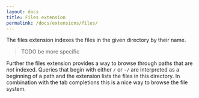 ```yaml
---
layout: docs
title: Files extension
permalink: /docs/extensions/files/
---
```


The files extension indexes the files in the given directory by their name.

> TODO be more specific

Further the files extension provides a way to browse through paths that are _not_ indexed. Queries that begin with either `/` or `~/` are interpreted as a beginning of a path and the extension lists the files in this directory. In combination with the tab completions this is a nice way to browse the file system.

